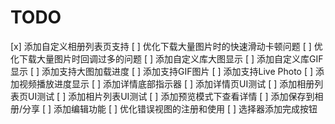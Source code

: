 #  TODO

[x] 添加自定义相册列表页支持
[ ] 优化下载大量图片时的快速滑动卡顿问题
[ ] 优化下载大量图片时回调过多的问题
[ ] 添加自定义库大图显示
[ ] 添加自定义库GIF显示
[ ] 添加支持大图加载进度
[ ] 添加支持GIF图片
[ ] 添加支持Live Photo
[ ] 添加视频播放进度显示
[ ] 添加详情底部指示器
[ ] 添加详情页UI测试
[ ] 添加相册列表页UI测试
[ ] 添加相片列表UI测试
[ ] 添加预览模式下查看详情
[ ] 添加保存到相册/分享
[ ] 添加编辑功能
[ ] 优化错误视图的注册和使用
[ ] 选择器添加完成按钮
